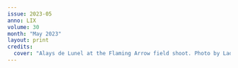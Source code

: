 ```yaml
---
issue: 2023-05
anno: LIX
volume: 30
month: "May 2023"
layout: print
credits:
  cover: "Alays de Lunel at the Flaming Arrow field shoot. Photo by Lady Magatha."
---
```

